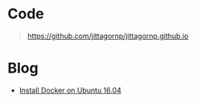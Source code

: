 # Code

> https://github.com/jittagornp/jittagornp.github.io 

# Blog

- [Install Docker on Ubuntu 16.04](install_docker_on_ubuntu_1604.md)

